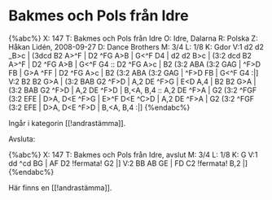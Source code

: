 # Bakmes och Pols från Idre

{%abc%}
X: 147
T: Bakmes och Pols från Idre
O: Idre, Dalarna
R: Polska
Z: Håkan Lidén, 2008-09-27
D: Dance Brothers
M: 3/4
L: 1/8
K: Gdor
V:1
d2 d2 _B>c | (3dcd B2 A>^F | D2 ^FG A>B | G<^F D4 | d2 d2 B>c | (3:2 dcd B2 A>^F | 
D2 ^FG A>B | G<^F G4 :: D2 ^FG A>c | B2 (3:2 ABA (3:2 GAG | ^F>D F<G A>B | 
G>A ^F<G E>F | D2 ^FG A>c | B2 (3:2 ABA (3:2 GAG | ^F>D F<G A>B | G<^F G4 :|]
V:2
B2 B2 G>A | (3:2 BAB G2 ^F>D | A,2 DE ^F>G | E<D A,4 | B2 B2 G>A | (3:2 BAB G2 ^F>D | 
A,2 DE ^F>D | B,<A, B,4 :: A,2 DE ^F>A | G2 (3:2 ^FGF (3:2 EFE | D>A, D<E ^F>G |
E>^F D<E ^C>D | A,2 DE ^F>A | G2 (3:2 ^FGF (3:2 EFE | D>A, D<E ^F>D | B,<A, B,4 :|]
{%endabc%}

Ingår i kategorin [[!andrastämma]].

Avsluta:

{%abc%}
X: 147
T: Bakmes och Pols från Idre, avslut
M: 3/4
L: 1/8
K: G
V:1 
dd ^cd BG | AF D2 !fermata! G2 |]
V:2
BB AB GE | FD C2 !fermata! B,2 |] 
{%endabc%}

Här finns en [[!andrastämma]].
